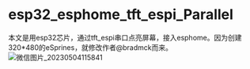 # esp32_esphome_tft_espi_Parallel
本文是用esp32芯片，通过tft_espi串口点亮屏幕，接入esphome。因为创建320*480的eSprines，就修改作者@bradmck而来。
![微信图片_20230504115841](https://user-images.githubusercontent.com/64829367/236113454-c2644569-00c8-4bce-b431-95aec797d268.jpg)
